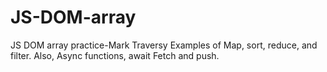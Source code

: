 # JS-DOM-array
JS DOM array practice-Mark Traversy
Examples of  Map, sort, reduce, and filter. Also, Async functions, await Fetch and push.
